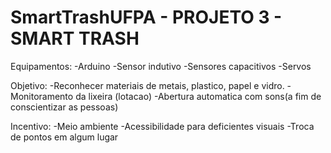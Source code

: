 # SmartTrashUFPA - PROJETO 3 - SMART TRASH 

Equipamentos:
-Arduino
-Sensor indutivo 
-Sensores capacitivos
-Servos 

Objetivo: 
-Reconhecer materiais de metais, plastico, papel e vidro.
-Monitoramento da lixeira (lotacao)
-Abertura automatica com sons(a fim de conscientizar as pessoas)

Incentivo:
-Meio ambiente
-Acessibilidade para deficientes visuais
-Troca de pontos em algum lugar
